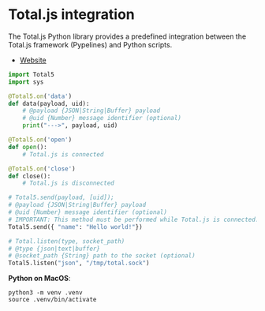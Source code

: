 # Total.js integration

The Total.js Python library provides a predefined integration between the Total.js framework (Pypelines) and Python scripts.

- [Website](https://totaljs.com)

```python
import Total5
import sys

@Total5.on('data')
def data(payload, uid):
	# @payload {JSON|String|Buffer} payload
	# @uid {Number} message identifier (optional)
	print("--->", payload, uid)

@Total5.on('open')
def open():
	# Total.js is connected

@Total5.on('close')
def close():
	# Total.js is disconnected

# Total5.send(payload, [uid]);
# @payload {JSON|String|Buffer} payload
# @uid {Number} message identifier (optional)
# IMPORTANT: This method must be performed while Total.js is connected.
Total5.send({ "name": "Hello world!"})

# Total.listen(type, socket_path)
# @type {json|text|buffer}
# @socket_path {String} path to the socket (optional)
Total5.listen("json", "/tmp/total.sock")
```

__Python on MacOS__:

```shell
python3 -m venv .venv
source .venv/bin/activate
```
